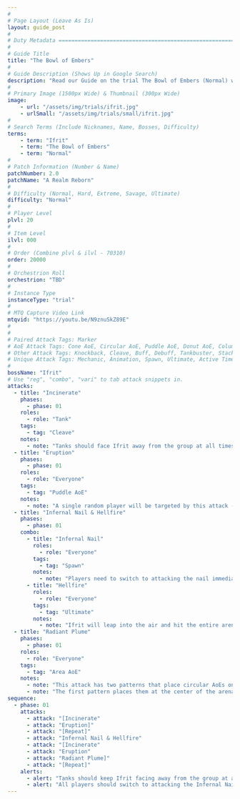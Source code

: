 ```yaml
---
#
# Page Layout (Leave As Is)
layout: guide_post
#
# Duty Metadata ================================================================
#
# Guide Title
title: "The Bowl of Embers"
#
# Guide Description (Shows Up in Google Search)
description: "Read our Guide on the trial The Bowl of Embers (Normal) where you'll face off against Ifrit."
#
# Primary Image (1500px Wide) & Thumbnail (300px Wide)
image:
    - url: "/assets/img/trials/ifrit.jpg"
    - urlSmall: "/assets/img/trials/small/ifrit.jpg"
#
# Search Terms (Include Nicknames, Name, Bosses, Difficulty)
terms:
    - term: "Ifrit"
    - term: "The Bowl of Embers"
    - term: "Normal"
#
# Patch Information (Number & Name)
patchNumber: 2.0
patchName: "A Realm Reborn"
#
# Difficulty (Normal, Hard, Extreme, Savage, Ultimate)
difficulty: "Normal"
#
# Player Level
plvl: 20
#
# Item Level
ilvl: 000
#
# Order (Combine plvl & ilvl - 70310)
order: 20000
#
# Orchestrion Roll
orchestrion: "TBD"
#
# Instance Type
instanceType: "trial"
#
# MTQ Capture Video Link
mtqvid: "https://youtu.be/N9znuSkZ89E"
#
#
# Paired Attack Tags: Marker
# AoE Attack Tags: Cone AoE, Circular AoE, Puddle AoE, Donut AoE, Column AoE, Area AoE, Point Blank AoE, Raid Wide AoE, Proximity AoE
# Other Attack Tags: Knockback, Cleave, Buff, Debuff, Tankbuster, Stack, Spread, Tether, Stun
# Unique Attack Tags: Mechanic, Animation, Spawn, Ultimate, Active Time Maneuver
#
bossName: "Ifrit"
# Use "reg", "combo", "vari" to tab attack snippets in.
attacks:
  - title: "Incinerate"
    phases:
      - phase: 01
    roles:
      - role: "Tank"
    tags:
      - tag: "Cleave"
    notes:
      - note: "Tanks should face Ifrit away from the group at all times to avoid hitting them with this wide cleave."
  - title: "Eruption"
    phases:
      - phase: 01
    roles:
      - role: "Everyone"
    tags:
      - tag: "Puddle AoE"
    notes:
      - note: "A single random player will be targeted by this attack - it is indicated by glowing cracks below their feet - run out of the affected area as soon as possible."
  - title: "Infernal Nail & Hellfire"
    phases:
      - phase: 01
    combo:
      - title: "Infernal Nail"
        roles:
          - role: "Everyone"
        tags:
          - tag: "Spawn"
        notes:
          - note: "Players need to switch to attacking the nail immediately after it spawns - if it is left alive when Ifrit casts Hellfire, the party will wipe."
      - title: "Hellfire"
        roles:
          - role: "Everyone"
        tags:
          - tag: "Ultimate"
        notes:
          - note: "Ifrit will leap into the air and hit the entire arena with a fire AoE - kill the Infernal Nail to avoid death and heal/cooldown as necessary."
  - title: "Radiant Plume"
    phases:
      - phase: 01
    roles:
      - role: "Everyone"
    tags:
      - tag: "Area AoE"
    notes:
      - note: "This attack has two patterns that place circular AoEs on large portions of the arena."
      - note: "The first pattern places them at the center of the arena, while the second pattern places them around the outer edge - avoid as necessary."
sequence:
  - phase: 01
    attacks:
      - attack: "[Incinerate"
      - attack: "Eruption]"
      - attack: "[Repeat]"
      - attack: "Infernal Nail & Hellfire"
      - attack: "[Incinerate"
      - attack: "Eruption"
      - attack: "Radiant Plume]"
      - attack: "[Repeat]"
    alerts:
      - alert: "Tanks should keep Ifrit facing away from the group at all times."
      - alert: "All players should switch to attacking the Infernal Nail as soon as it spawns to avoid death during Hellfire."
---
```

